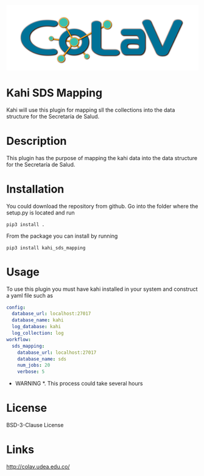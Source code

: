 <center><img src="https://raw.githubusercontent.com/colav/colav.github.io/master/img/Logo.png"/></center>

# Kahi SDS Mapping
Kahi will use this plugin for mapping sll the collections into the data structure for the Secretaría de Salud.

# Description
This plugin has the purpose of mapping the kahi data into the data structure for the Secretaría de Salud.

# Installation
You could download the repository from github. Go into the folder where the setup.py is located and run
```shell
pip3 install .
```
From the package you can install by running
```shell
pip3 install kahi_sds_mapping
```

# Usage
To use this plugin you must have kahi installed in your system and construct a yaml file such as
```yaml
config:
  database_url: localhost:27017
  database_name: kahi
  log_database: kahi
  log_collection: log
workflow:
  sds_mapping:
    database_url: localhost:27017
    database_name: sds
    num_jobs: 20
    verbose: 5
```

* WARNING *. This process could take several hours


# License
BSD-3-Clause License 

# Links
http://colav.udea.edu.co/



